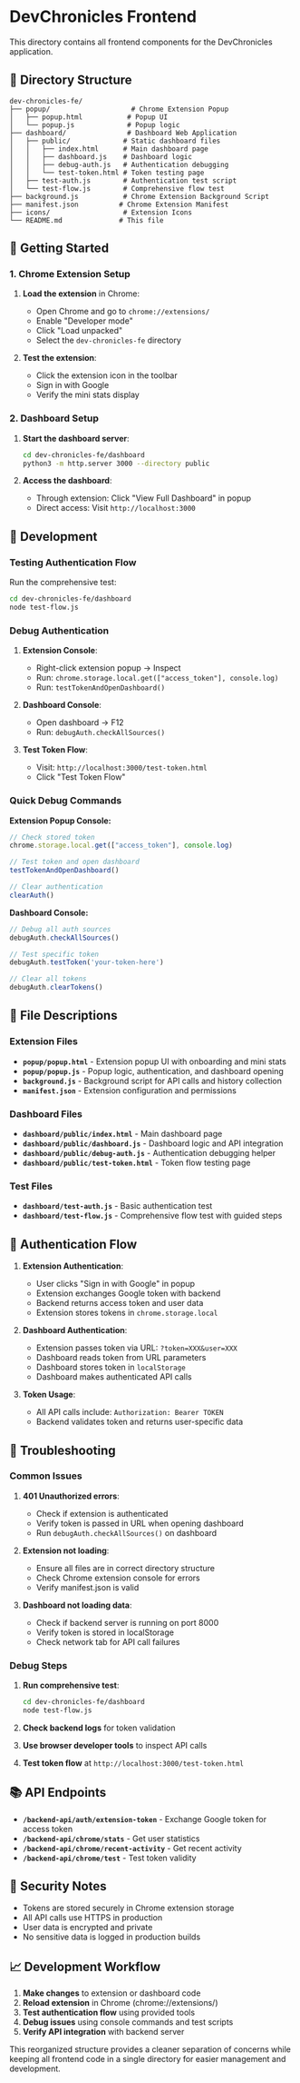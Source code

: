 # DevChronicles Frontend

This directory contains all frontend components for the DevChronicles application.

## 📁 Directory Structure

```
dev-chronicles-fe/
├── popup/                    # Chrome Extension Popup
│   ├── popup.html           # Popup UI
│   └── popup.js             # Popup logic
├── dashboard/               # Dashboard Web Application
│   ├── public/             # Static dashboard files
│   │   ├── index.html      # Main dashboard page
│   │   ├── dashboard.js    # Dashboard logic
│   │   ├── debug-auth.js   # Authentication debugging
│   │   └── test-token.html # Token testing page
│   ├── test-auth.js        # Authentication test script
│   └── test-flow.js        # Comprehensive flow test
├── background.js           # Chrome Extension Background Script
├── manifest.json          # Chrome Extension Manifest
├── icons/                  # Extension Icons
└── README.md              # This file
```

## 🚀 Getting Started

### 1. Chrome Extension Setup

1. **Load the extension** in Chrome:
   - Open Chrome and go to `chrome://extensions/`
   - Enable "Developer mode"
   - Click "Load unpacked"
   - Select the `dev-chronicles-fe` directory

2. **Test the extension**:
   - Click the extension icon in the toolbar
   - Sign in with Google
   - Verify the mini stats display

### 2. Dashboard Setup

1. **Start the dashboard server**:
   ```bash
   cd dev-chronicles-fe/dashboard
   python3 -m http.server 3000 --directory public
   ```

2. **Access the dashboard**:
   - Through extension: Click "View Full Dashboard" in popup
   - Direct access: Visit `http://localhost:3000`

## 🔧 Development

### Testing Authentication Flow

Run the comprehensive test:
```bash
cd dev-chronicles-fe/dashboard
node test-flow.js
```

### Debug Authentication

1. **Extension Console**:
   - Right-click extension popup → Inspect
   - Run: `chrome.storage.local.get(["access_token"], console.log)`
   - Run: `testTokenAndOpenDashboard()`

2. **Dashboard Console**:
   - Open dashboard → F12
   - Run: `debugAuth.checkAllSources()`

3. **Test Token Flow**:
   - Visit: `http://localhost:3000/test-token.html`
   - Click "Test Token Flow"

### Quick Debug Commands

**Extension Popup Console:**
```javascript
// Check stored token
chrome.storage.local.get(["access_token"], console.log)

// Test token and open dashboard
testTokenAndOpenDashboard()

// Clear authentication
clearAuth()
```

**Dashboard Console:**
```javascript
// Debug all auth sources
debugAuth.checkAllSources()

// Test specific token
debugAuth.testToken('your-token-here')

// Clear all tokens
debugAuth.clearTokens()
```

## 📝 File Descriptions

### Extension Files

- **`popup/popup.html`** - Extension popup UI with onboarding and mini stats
- **`popup/popup.js`** - Popup logic, authentication, and dashboard opening
- **`background.js`** - Background script for API calls and history collection
- **`manifest.json`** - Extension configuration and permissions

### Dashboard Files

- **`dashboard/public/index.html`** - Main dashboard page
- **`dashboard/public/dashboard.js`** - Dashboard logic and API integration
- **`dashboard/public/debug-auth.js`** - Authentication debugging helper
- **`dashboard/public/test-token.html`** - Token flow testing page

### Test Files

- **`dashboard/test-auth.js`** - Basic authentication test
- **`dashboard/test-flow.js`** - Comprehensive flow test with guided steps

## 🔄 Authentication Flow

1. **Extension Authentication**:
   - User clicks "Sign in with Google" in popup
   - Extension exchanges Google token with backend
   - Backend returns access token and user data
   - Extension stores tokens in `chrome.storage.local`

2. **Dashboard Authentication**:
   - Extension passes token via URL: `?token=XXX&user=XXX`
   - Dashboard reads token from URL parameters
   - Dashboard stores token in `localStorage`
   - Dashboard makes authenticated API calls

3. **Token Usage**:
   - All API calls include: `Authorization: Bearer TOKEN`
   - Backend validates token and returns user-specific data

## 🐛 Troubleshooting

### Common Issues

1. **401 Unauthorized errors**:
   - Check if extension is authenticated
   - Verify token is passed in URL when opening dashboard
   - Run `debugAuth.checkAllSources()` on dashboard

2. **Extension not loading**:
   - Ensure all files are in correct directory structure
   - Check Chrome extension console for errors
   - Verify manifest.json is valid

3. **Dashboard not loading data**:
   - Check if backend server is running on port 8000
   - Verify token is stored in localStorage
   - Check network tab for API call failures

### Debug Steps

1. **Run comprehensive test**:
   ```bash
   cd dev-chronicles-fe/dashboard
   node test-flow.js
   ```

2. **Check backend logs** for token validation
3. **Use browser developer tools** to inspect API calls
4. **Test token flow** at `http://localhost:3000/test-token.html`

## 📚 API Endpoints

- **`/backend-api/auth/extension-token`** - Exchange Google token for access token
- **`/backend-api/chrome/stats`** - Get user statistics
- **`/backend-api/chrome/recent-activity`** - Get recent activity
- **`/backend-api/chrome/test`** - Test token validity

## 🔐 Security Notes

- Tokens are stored securely in Chrome extension storage
- All API calls use HTTPS in production
- User data is encrypted and private
- No sensitive data is logged in production builds

## 📈 Development Workflow

1. **Make changes** to extension or dashboard code
2. **Reload extension** in Chrome (chrome://extensions/)
3. **Test authentication flow** using provided tools
4. **Debug issues** using console commands and test scripts
5. **Verify API integration** with backend server

This reorganized structure provides a cleaner separation of concerns while keeping all frontend code in a single directory for easier management and development. 